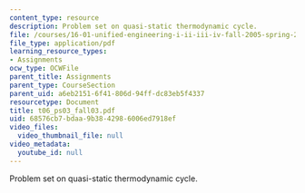 ```yaml
---
content_type: resource
description: Problem set on quasi-static thermodynamic cycle.
file: /courses/16-01-unified-engineering-i-ii-iii-iv-fall-2005-spring-2006/68576cb7bdaa9b3842986006ed7918ef_t06_ps03_fall03.pdf
file_type: application/pdf
learning_resource_types:
- Assignments
ocw_type: OCWFile
parent_title: Assignments
parent_type: CourseSection
parent_uid: a6eb2151-6f41-806d-94ff-dc83eb5f4337
resourcetype: Document
title: t06_ps03_fall03.pdf
uid: 68576cb7-bdaa-9b38-4298-6006ed7918ef
video_files:
  video_thumbnail_file: null
video_metadata:
  youtube_id: null
---
```

Problem set on quasi-static thermodynamic cycle.

